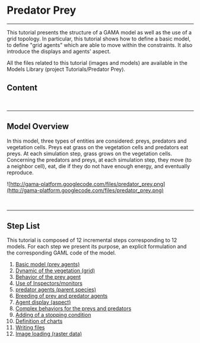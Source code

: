 # Predator Prey

---

This tutorial presents the structure of a GAMA model as well as the use of a grid topology. In particular, this tutorial shows how to define a basic model, to define "grid agents" which are able to move within the constraints. It also introduce the displays and agents' aspect.


All the files related to this tutorial (images and models) are available in the Models Library (project Tutorials/Predator Prey).
## Content

<br />

---

## Model Overview
In this model, three types of entities are considered: preys, predators and vegetation cells. Preys
eat grass on the vegetation cells and predators eat preys. At each simulation step, grass grows on the vegetation cells. Concerning the predators and preys, at each simulation step, they move (to a neighbor cell), eat, die if they do not have enough energy, and eventually reproduce.

![http://gama-platform.googlecode.com/files/predator_prey.png](http://gama-platform.googlecode.com/files/predator_prey.png)

<br />

---

## Step List

This tutorial is composed of 12 incremental steps corresponding to 12 models. For each step we present its purpose, an explicit formulation and the corresponding GAML code of the model.

  1. [Basic model (prey agents)](Tutorial__PredatorPreyTutorial_step1.md)
  1. [Dynamic of the vegetation (grid)](Tutorial__PredatorPreyTutorial_step2.md)
  1. [Behavior of the prey agent](Tutorial__PredatorPreyTutorial_step3.md)
  1. [Use of Inspectors/monitors](Tutorial__PredatorPreyTutorial_step4.md)
  1. [predator agents (parent species)](Tutorial__PredatorPreyTutorial_step5.md)
  1. [Breeding of prey and predator agents](Tutorial__PredatorPreyTutorial_step6.md)
  1. [Agent display (aspect)](Tutorial__PredatorPreyTutorial_step7.md)
  1. [Complex behaviors for the preys and predators](Tutorial__PredatorPreyTutorial_step8.md)
  1. [Adding of a stopping condition](Tutorial__PredatorPreyTutorial_step9.md)
  1. [Definition of charts](Tutorial__PredatorPreyTutorial_step10.md)
  1. [Writing files](Tutorial__PredatorPreyTutorial_step11.md)
  1. [Image loading (raster data)](Tutorial__PredatorPreyTutorial_step12.md)